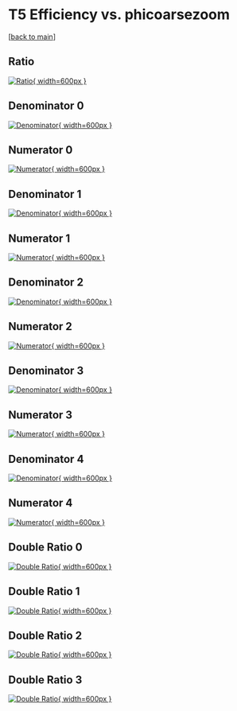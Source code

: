 # T5 Efficiency vs. phicoarsezoom

[[back to main](./)]



## Ratio

[![Ratio](../mtv/var/T5_loweta_0_0_eff_phicoarsezoom.png){ width=600px }](../mtv/var/T5_loweta_0_0_eff_phicoarsezoom.pdf)

## Denominator 0

[![Denominator](../mtv/den/T5_loweta_0_0_eff_phicoarsezoom_den0.png){ width=600px }](../mtv/den/T5_loweta_0_0_eff_phicoarsezoom_den0.pdf)

## Numerator 0

[![Numerator](../mtv/num/T5_loweta_0_0_eff_phicoarsezoom_num0.png){ width=600px }](../mtv/num/T5_loweta_0_0_eff_phicoarsezoom_num0.pdf)

## Denominator 1

[![Denominator](../mtv/den/T5_loweta_0_0_eff_phicoarsezoom_den1.png){ width=600px }](../mtv/den/T5_loweta_0_0_eff_phicoarsezoom_den1.pdf)

## Numerator 1

[![Numerator](../mtv/num/T5_loweta_0_0_eff_phicoarsezoom_num1.png){ width=600px }](../mtv/num/T5_loweta_0_0_eff_phicoarsezoom_num1.pdf)

## Denominator 2

[![Denominator](../mtv/den/T5_loweta_0_0_eff_phicoarsezoom_den2.png){ width=600px }](../mtv/den/T5_loweta_0_0_eff_phicoarsezoom_den2.pdf)

## Numerator 2

[![Numerator](../mtv/num/T5_loweta_0_0_eff_phicoarsezoom_num2.png){ width=600px }](../mtv/num/T5_loweta_0_0_eff_phicoarsezoom_num2.pdf)

## Denominator 3

[![Denominator](../mtv/den/T5_loweta_0_0_eff_phicoarsezoom_den3.png){ width=600px }](../mtv/den/T5_loweta_0_0_eff_phicoarsezoom_den3.pdf)

## Numerator 3

[![Numerator](../mtv/num/T5_loweta_0_0_eff_phicoarsezoom_num3.png){ width=600px }](../mtv/num/T5_loweta_0_0_eff_phicoarsezoom_num3.pdf)

## Denominator 4

[![Denominator](../mtv/den/T5_loweta_0_0_eff_phicoarsezoom_den4.png){ width=600px }](../mtv/den/T5_loweta_0_0_eff_phicoarsezoom_den4.pdf)

## Numerator 4

[![Numerator](../mtv/num/T5_loweta_0_0_eff_phicoarsezoom_num4.png){ width=600px }](../mtv/num/T5_loweta_0_0_eff_phicoarsezoom_num4.pdf)

## Double Ratio 0

[![Double Ratio](../mtv/ratio/T5_loweta_0_0_eff_phicoarsezoom_ratio0.png){ width=600px }](../mtv/ratio/T5_loweta_0_0_eff_phicoarsezoom_ratio0.pdf)

## Double Ratio 1

[![Double Ratio](../mtv/ratio/T5_loweta_0_0_eff_phicoarsezoom_ratio1.png){ width=600px }](../mtv/ratio/T5_loweta_0_0_eff_phicoarsezoom_ratio1.pdf)

## Double Ratio 2

[![Double Ratio](../mtv/ratio/T5_loweta_0_0_eff_phicoarsezoom_ratio2.png){ width=600px }](../mtv/ratio/T5_loweta_0_0_eff_phicoarsezoom_ratio2.pdf)

## Double Ratio 3

[![Double Ratio](../mtv/ratio/T5_loweta_0_0_eff_phicoarsezoom_ratio3.png){ width=600px }](../mtv/ratio/T5_loweta_0_0_eff_phicoarsezoom_ratio3.pdf)

